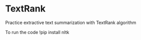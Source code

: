# TextRank
Practice extractive text summarization with TextRank algorithm 

To run the code
!pip install nltk

